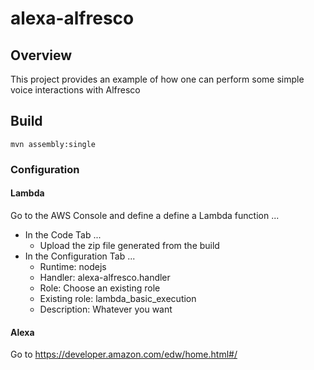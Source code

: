 # alexa-alfresco

## Overview

This project provides an example of how one can perform some simple voice interactions
with Alfresco

## Build
```
mvn assembly:single

```
### Configuration

#### Lambda

Go to the AWS Console and define a define a Lambda function ...

* In the Code Tab ...
  * Upload the zip file generated from the build
* In the Configuration Tab ...
  * Runtime: nodejs
  * Handler: alexa-alfresco.handler 
  * Role: Choose an existing role
  * Existing role: lambda_basic_execution
  * Description: Whatever you want

#### Alexa

Go to https://developer.amazon.com/edw/home.html#/



